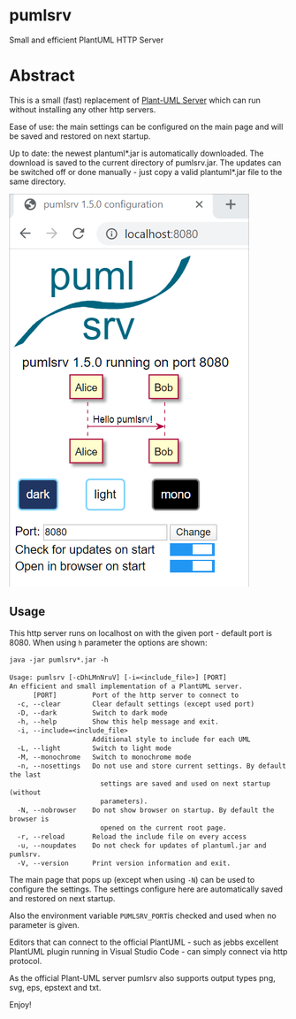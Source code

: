 # pumlsrv
Small and efficient PlantUML HTTP Server

# Abstract

This is a small (fast) replacement of [Plant-UML Server](https://github.com/plantuml/plantuml-server) which can run without installing any other http servers.

Ease of use: the main settings can be configured on the main page and will be saved and restored on next startup.

Up to date: the newest plantuml*.jar is automatically downloaded. The download is saved to the current directory of pumlsrv.jar. The updates can be switched off or done manually - just copy a valid plantuml*.jar file to the same directory. 

![pumlsrv mainpage](mainpage.png "Main Page")

## Usage

This http server runs on localhost on with the given port - default port is 8080. When using `h` parameter the options are shown: 
```
java -jar pumlsrv*.jar -h

Usage: pumlsrv [-cDhLMnNruV] [-i=<include_file>] [PORT]
An efficient and small implementation of a PlantUML server.
      [PORT]         Port of the http server to connect to
  -c, --clear        Clear default settings (except used port)
  -D, --dark         Switch to dark mode
  -h, --help         Show this help message and exit.
  -i, --include=<include_file>
                     Additional style to include for each UML
  -L, --light        Switch to light mode
  -M, --monochrome   Switch to monochrome mode
  -n, --nosettings   Do not use and store current settings. By default the last
                       settings are saved and used on next startup (without
                       parameters).
  -N, --nobrowser    Do not show browser on startup. By default the browser is
                       opened on the current root page.
  -r, --reload       Reload the include file on every access
  -u, --noupdates    Do not check for updates of plantuml.jar and pumlsrv.
  -V, --version      Print version information and exit.
```

The main page that pops up (except when using `-N`) can be used to configure the settings. The settings configure here are automatically saved and restored on next startup.

Also the environment variable `PUMLSRV_PORT`is checked and used when no parameter is given.

Editors that can connect to the official PlantUML - such as jebbs excellent PlantUML plugin running in Visual Studio Code - can simply connect via http protocol.

As the official Plant-UML server pumlsrv also supports output types png, svg, eps, epstext and txt.

Enjoy!
